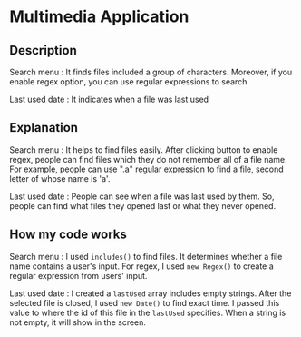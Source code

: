 # Multimedia Application

## Description

Search menu
: It finds files included a group of characters. Moreover, if you enable regex option, you can use regular expressions to search

Last used date
: It indicates when a file was last used

## Explanation

Search menu
: It helps to find files easily. After clicking button to enable regex, people can find files which they do not remember all of a file name. For example, people can use ".a"  regular expression to find a file, second letter of whose name is 'a'.

Last used date
: People can see when a file was last used by them. So, people can find what files they opened last or what they never opened. 

## How my code works

Search menu
: I used `includes()` to find files. It determines whether a file name contains a user's input. For regex, I used `new Regex()` to create a regular expression from users' input. 

Last used date
: I created a `lastUsed` array includes empty strings. After the selected file is closed, I used `new Date()` to find exact time. I passed this value to where the id of this file in the `lastUsed` specifies. When a string is not empty, it will show in the screen.